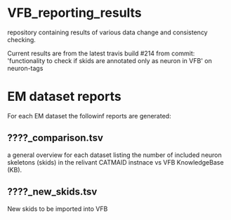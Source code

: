 # VFB_reporting_results
repository containing results of various data change and consistency checking.

 Current results are from the latest travis build #214 from commit: 'functionality to check if skids are annotated only as neuron in VFB' on neuron-tags


# EM dataset reports
For each EM dataset the followinf reports are generated:
## ????_comparison.tsv 
  a general overview for each dataset listing the number of included neuron skeletons (skids) in the relivant CATMAID instnace vs VFB KnowledgeBase (KB).
## ????_new_skids.tsv
  New skids to be imported into VFB

